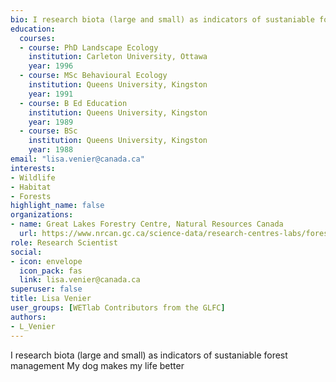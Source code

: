 ```yaml
--- 
bio: I research biota (large and small) as indicators of sustaniable forest management
education:
  courses:
  - course: PhD Landscape Ecology
    institution: Carleton University, Ottawa
    year: 1996
  - course: MSc Behavioural Ecology
    institution: Queens University, Kingston
    year: 1991
  - course: B Ed Education
    institution: Queens University, Kingston
    year: 1989
  - course: BSc
    institution: Queens University, Kingston
    year: 1988
email: "lisa.venier@canada.ca"
interests:
- Wildlife
- Habitat
- Forests
highlight_name: false
organizations:
- name: Great Lakes Forestry Centre, Natural Resources Canada
  url: https://www.nrcan.gc.ca/science-data/research-centres-labs/forestry-research-centres/great-lakes-forestry-centre/13459
role: Research Scientist
social:
- icon: envelope
  icon_pack: fas
  link: lisa.venier@canada.ca
superuser: false
title: Lisa Venier
user_groups: [WETlab Contributors from the GLFC]
authors:
- L_Venier
---
```


I research biota (large and small) as indicators of sustaniable forest management
My dog makes my life better
